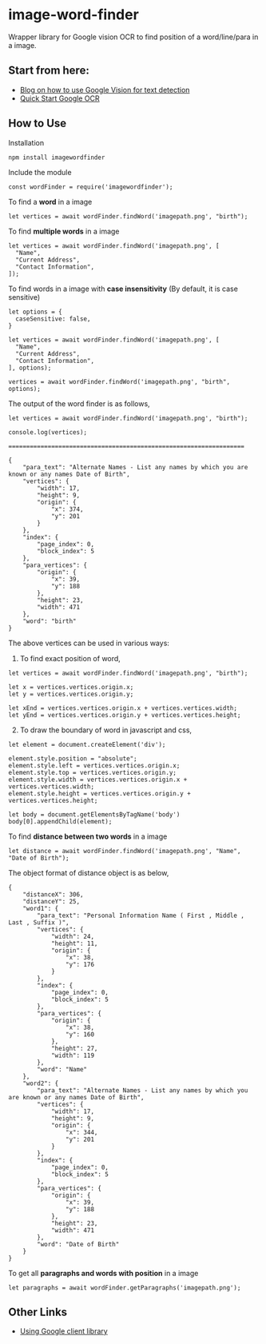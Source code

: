 # image-word-finder
Wrapper library for Google vision OCR to find position of a word/line/para in a image.

## Start from here:
* [Blog on how to use Google Vision for text detection][blog_link]
* [Quick Start Google OCR][quick_start]

## How to Use

Installation

```
npm install imagewordfinder
```

Include the module

```
const wordFinder = require('imagewordfinder');
```

To find a **word** in a image
```
let vertices = await wordFinder.findWord('imagepath.png', "birth");
```

To find **multiple words** in a image
```
let vertices = await wordFinder.findWord('imagepath.png', [
  "Name",
  "Current Address",
  "Contact Information",
]);
```

To find words in a image with **case insensitivity** (By default, it is case sensitive)
```
let options = {
  caseSensitive: false,
}

let vertices = await wordFinder.findWord('imagepath.png', [
  "Name",
  "Current Address",
  "Contact Information",
], options);

vertices = await wordFinder.findWord('imagepath.png', "birth", options);

```

The output of the word finder is as follows,

```
let vertices = await wordFinder.findWord('imagepath.png', "birth");

console.log(vertices);

==================================================================

{
	"para_text": "Alternate Names - List any names by which you are known or any names Date of Birth",
	"vertices": {
		"width": 17,
		"height": 9,
		"origin": {
			"x": 374,
			"y": 201
		}
	},
	"index": {
		"page_index": 0,
		"block_index": 5
	},
	"para_vertices": {
		"origin": {
			"x": 39,
			"y": 188
		},
		"height": 23,
		"width": 471
	},
	"word": "birth"
}

```


The above vertices can be used in various ways:

1. To find exact position of word,
```
let vertices = await wordFinder.findWord('imagepath.png', "birth");

let x = vertices.vertices.origin.x;
let y = vertices.vertices.origin.y;

let xEnd = vertices.vertices.origin.x + vertices.vertices.width;
let yEnd = vertices.vertices.origin.y + vertices.vertices.height;

```

2. To draw the boundary of word in javascript and css,
```
let element = document.createElement('div');

element.style.position = "absolute";
element.style.left = vertices.vertices.origin.x;
element.style.top = vertices.vertices.origin.y;
element.style.width = vertices.vertices.origin.x + vertices.vertices.width;
element.style.height = vertices.vertices.origin.y + vertices.vertices.height;

let body = document.getElementsByTagName('body')
body[0].appendChild(element);

```


To find **distance between two words** in a image
```
let distance = await wordFinder.findWord('imagepath.png', "Name", "Date of Birth");
```

The object format of distance object is as below,
```
{
	"distanceX": 306,
	"distanceY": 25,
	"word1": {
		"para_text": "Personal Information Name ( First , Middle , Last , Suffix )",
		"vertices": {
			"width": 24,
			"height": 11,
			"origin": {
				"x": 38,
				"y": 176
			}
		},
		"index": {
			"page_index": 0,
			"block_index": 5
		},
		"para_vertices": {
			"origin": {
				"x": 38,
				"y": 160
			},
			"height": 27,
			"width": 119
		},
		"word": "Name"
	},
	"word2": {
		"para_text": "Alternate Names - List any names by which you are known or any names Date of Birth",
		"vertices": {
			"width": 17,
			"height": 9,
			"origin": {
				"x": 344,
				"y": 201
			}
		},
		"index": {
			"page_index": 0,
			"block_index": 5
		},
		"para_vertices": {
			"origin": {
				"x": 39,
				"y": 188
			},
			"height": 23,
			"width": 471
		},
		"word": "Date of Birth"
	}
}
```

To get all **paragraphs and words with position** in a image
```
let paragraphs = await wordFinder.getParagraphs('imagepath.png');
```

## Other Links

* [Using Google client library][client_library]

[quick_start]: https://cloud.google.com/vision/docs/quickstart-client-libraries
[client_library]: https://cloud.google.com/vision/docs/detecting-fulltext#vision-document-text-detection-nodejs
[blog_link]: https://medium.com/@DivyaGupta26/using-google-cloud-vision-api-for-text-detection-with-node-js-bd54968400f2
